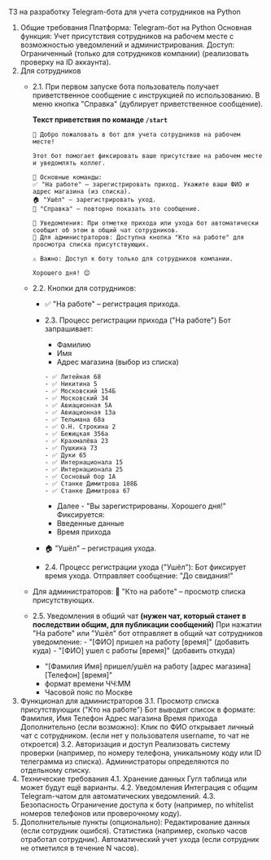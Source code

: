 ТЗ на разработку Telegram-бота для учета сотрудников на Python

1. Общие требования
    Платформа: Telegram-бот на Python
    Основная функция: Учет присутствия сотрудников на рабочем месте с возможностью уведомлений и администрирования.
    Доступ: Ограниченный (только для сотрудников компании) (реализовать проверку на ID аккаунта).
2. Для сотрудников
    - 2.1. При первом запуске бота пользователь получает приветственное сообщение с инструкцией по использованию.
        В меню кнопка "Справка" (дублирует приветственное сообщение).
        
        <b>Текст приветствия по команде `/start`</b>
        
        ```text
        👋 Добро пожаловать в бот для учета сотрудников на рабочем месте!

        Этот бот помогает фиксировать ваше присутствие на рабочем месте и уведомлять коллег.

        📌 Основные команды:
        ✅ "На работе" — зарегистрировать приход. Укажите ваши ФИО и адрес магазина (из списка).
        🏠 "Ушёл" — зарегистрировать уход.
        📖 "Справка" — повторно показать это сообщение.

        🔔 Уведомления: При отметке прихода или ухода бот автоматически сообщит об этом в общий чат сотрудников.
        👥 Для администраторов: Доступна кнопка "Кто на работе" для просмотра списка присутствующих.

        ⚠️ Важно: Доступ к боту только для сотрудников компании.

        Хорошего дня! 😊
        ```

    - 2.2. Кнопки для сотрудников:
        - ✅ "На работе" – регистрация прихода.
        - 2.3. Процесс регистрации прихода ("На работе")
        Бот запрашивает:
            - Фамилию
            - Имя
            - Адрес магазина (выбор из списка)
            
            ```text
            - ✅ Литейная 68
            - ✅ Никитина 5
            - ✅ Московский 154Б
            - ✅ Московский 34
            - ✅ Авиационная 5А
            - ✅ Авиационная 13а
            - ✅ Тельмана 68а
            - ✅ О.Н. Строкина 2
            - ✅ Бежицкая 356а
            - ✅ Крахмалёва 23
            - ✅ Пушкина 73
            - ✅ Дуки 65
            - ✅ Интернационала 15
            - ✅ Интернационала 25
            - ✅ Сосновый бор 1А
            - ✅ Станке Димитрова 108Б
            - ✅ Станке Димитрова 67
            ```

            - Далее - "Вы зарегистрированы. Хорошего дня!"
            Фиксируется:
            - Введенные данные
            - Время прихода
        - 🏠 "Ушёл" – регистрация ухода.
        - 2.4. Процесс регистрации ухода ("Ушёл"):
            Бот фиксирует время ухода.
            Отправляет сообщение: "До свидания!"
    - Для администраторов:
        👥 "Кто на работе" – просмотр списка присутствующих.
    - 2.5. Уведомления в общий чат <b>(нужен чат, который станет в последствии общим, для публикации сообщений)</b>
        При нажатии "На работе" или "Ушёл" бот отправляет в общий чат сотрудников уведомление:
           - "[ФИО] пришел на работу [время]" (добавить куда)
           - "[ФИО] ушел с работы [время]" (добавить откуда)
       - "[Фамилия Имя] пришел/ушёл на работу [адрес магазина] [Телефон] [время]"
       - формат времени ЧЧ:ММ
       - Часовой пояс по Москве
3. Функционал для администраторов
    3.1. Просмотр списка присутствующих ("Кто на работе")
    Бот выводит список в формате:
        Фамилия, Имя  Телефон Адрес магазина Время прихода
    Дополнительно (если возможно):
        Клик по ФИО открывает личный чат с сотрудником. (если нет у пользователя username, то чат не откроется)
    3.2. Авторизация и доступ
        Реализовать систему проверки (например, по номеру телефона, уникальному коду или ID телеграмма из списка).
        Администраторы определяются по отдельному списку.
4. Технические требования
    4.1. Хранение данных
        Гугл таблица или может будут ещё варианты.
    4.2. Уведомления
        Интеграция с общим Telegram-чатом для автоматических уведомлений.
    4.3. Безопасность
    Ограничение доступа к боту (например, по whitelist номеров телефонов или проверочному коду).
5. Дополнительные пункты (опционально):
    Редактирование данных (если сотрудник ошибся).
    Статистика (например, сколько часов отработал сотрудник).
    Автоматический учет ухода (если сотрудник не отметился в течение N часов).
